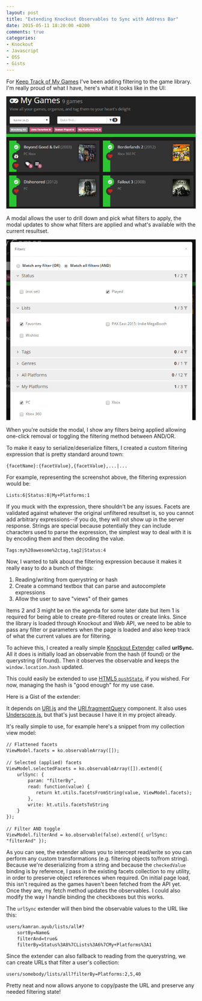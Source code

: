 ```yaml
---
layout: post
title: "Extending Knockout Observables to Sync with Address Bar"
date: 2015-05-11 18:20:00 +0200
comments: true
categories:
- Knockout
- Javascript
- OSS
- Gists
---
```


For [Keep Track of My Games](http://keeptrackofmygames.com) I've been adding filtering to the game library. I'm really proud of what I have, here's what it looks like in the UI:

![Filtering UI](/blog/images/2015-05-11-filtering.png)

A modal allows the user to drill down and pick what filters to apply, the modal updates to show what filters are applied and what's available with the current resultset.

![Filtering Modal](/blog/images/2015-05-11-filtering-modal.png)

When you're outside the modal, I show any filters being applied allowing one-click removal or toggling the filtering method between AND/OR.

To make it easy to serialize/deserialize filters, I created a custom filtering expression that is pretty standard around town:

    {facetName}:{facetValue},{facetValue},...|...

For example, representing the screenshot above, the filtering expression would be:

    Lists:6|Status:8|My+Platforms:1

If you muck with the expression, there shouldn't be any issues. Facets are validated against whatever the original unfiltered resultset is, so you cannot add arbitrary expressions--if you do, they will not show up in the server response. Strings are special because potentially they can include characters used to parse the expression, the simplest way to deal with it is by encoding them and then decoding the value.

    Tags:my%20awesome%2ctag,tag2|Status:4

Now, I wanted to talk about the filtering expression because it makes it really easy to do a bunch of things:

1. Reading/writing from querystring or hash
2. Create a command textbox that can parse and autocomplete expressions
3. Allow the user to save "views" of their games

Items 2 and 3 might be on the agenda for some later date but item 1 is required for being able to create pre-filtered routes or create links. Since the library is loaded through Knockout and Web API, we need to be able to pass any filter or parameters when the page is loaded and also keep track of what the current values are for filtering.

To achieve this, I created a really simple [Knockout Extender](http://knockoutjs.com/documentation/extenders.html) called **urlSync.** All it does is initially load an observable from the hash (if found) or the querystring (if found). Then it observes the observable and keeps the `window.location.hash` updated.

This could easily be extended to use [HTML5 `pushState`](https://developer.mozilla.org/en-US/docs/Web/Guide/API/DOM/Manipulating_the_browser_history), if you wished. For now, managing the hash is "good enough" for my use case.

Here is a Gist of the extender:

<script src="https://gist.github.com/kamranayub/3feba45dd2da3262b872.js"></script>

It depends on [URI.js](http://medialize.github.io/URI.js) and the [URI.fragmentQuery](http://medialize.github.io/URI.js/docs.html#fragment-abuse) component. It also uses [Underscore.js](http://underscorejs.org), but that's just because I have it in my project already.

It's really simple to use, for example here's a snippet from my collection view model:


```
// Flattened facets
ViewModel.facets = ko.observableArray([]);

// Selected (applied) facets
ViewModel.selectedFacets = ko.observableArray([]).extend({
    urlSync: {
	    param: "filterBy",
	    read: function(value) {
	       return kt.utils.facetsFromString(value, ViewModel.facets);
	    },
	    write: kt.utils.facetsToString
    }
});

// Filter AND toggle
ViewModel.filterAnd = ko.observable(false).extend({ urlSync: "filterAnd" });
```

As you can see, the extender allows you to intercept read/write so you can perform any custom transformations (e.g. filtering objects to/from string). Because we're deserializing from a string and because the `checkedValue` binding is by reference, I pass in the existing facets collection to my utility, in order to preserve object references when required. On initial page load, this isn't required as the games haven't been fetched from the API yet. Once they are, my fetch method updates the observables. I could also modify the way I handle binding the checkboxes but this works.

The `urlSync` extender will then bind the observable values to the URL like this:

    users/kamran.ayub/lists/all#?
        sortBy=Name&
        filterAnd=true&
        filterBy=Status%3A8%7CLists%3A6%7CMy+Platforms%3A1

Since the extender can also fallback to reading from the querystring, we can create URLs that filter a user's collection:

    users/somebody/lists/all?filterBy=Platforms:2,5,40

Pretty neat and now allows anyone to copy/paste the URL and preserve any needed filtering state!
